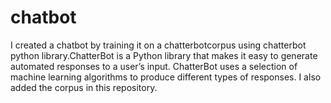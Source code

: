 # chatbot
I created a chatbot by training it on a chatterbotcorpus using chatterbot python library.ChatterBot is a Python library that makes it easy to generate automated responses to a user’s input. ChatterBot uses a selection of machine learning algorithms to produce different types of responses.  I also added the corpus in this repository.
